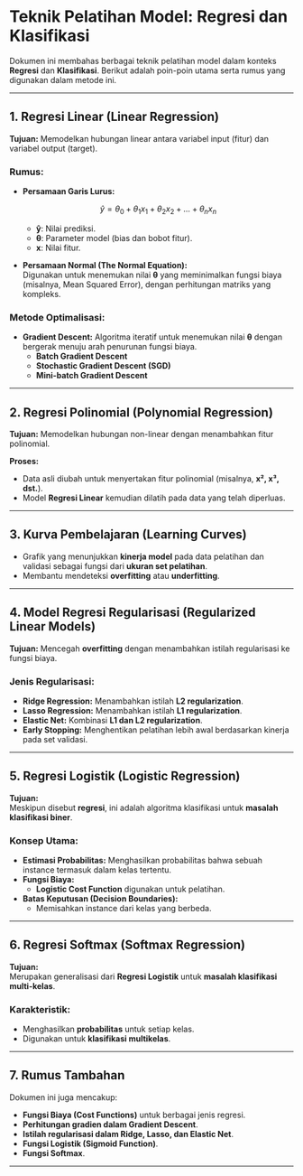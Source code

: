 # Teknik Pelatihan Model: Regresi dan Klasifikasi

Dokumen ini membahas berbagai teknik pelatihan model dalam konteks **Regresi** dan **Klasifikasi**. Berikut adalah poin-poin utama serta rumus yang digunakan dalam metode ini.

---

## 1. Regresi Linear (Linear Regression)
**Tujuan:** Memodelkan hubungan linear antara variabel input (fitur) dan variabel output (target).

### Rumus:
- **Persamaan Garis Lurus:**  
  
    $$
    \hat{y} = \theta_0 + \theta_1x_1 + \theta_2x_2 + ... + \theta_nx_n
    $$
  
  - **ŷ**: Nilai prediksi.
  - **θ**: Parameter model (bias dan bobot fitur).
  - **x**: Nilai fitur.

- **Persamaan Normal (The Normal Equation):**  
  Digunakan untuk menemukan nilai **θ** yang meminimalkan fungsi biaya (misalnya, Mean Squared Error), dengan perhitungan matriks yang kompleks.

### Metode Optimalisasi:
- **Gradient Descent:** Algoritma iteratif untuk menemukan nilai **θ** dengan bergerak menuju arah penurunan fungsi biaya.
  - **Batch Gradient Descent**
  - **Stochastic Gradient Descent (SGD)**
  - **Mini-batch Gradient Descent**

---

## 2. Regresi Polinomial (Polynomial Regression)
**Tujuan:** Memodelkan hubungan non-linear dengan menambahkan fitur polinomial.

**Proses:**
- Data asli diubah untuk menyertakan fitur polinomial (misalnya, **x², x³, dst.**).
- Model **Regresi Linear** kemudian dilatih pada data yang telah diperluas.

---

## 3. Kurva Pembelajaran (Learning Curves)
- Grafik yang menunjukkan **kinerja model** pada data pelatihan dan validasi sebagai fungsi dari **ukuran set pelatihan**.
- Membantu mendeteksi **overfitting** atau **underfitting**.

---

## 4. Model Regresi Regularisasi (Regularized Linear Models)
**Tujuan:** Mencegah **overfitting** dengan menambahkan istilah regularisasi ke fungsi biaya.

### Jenis Regularisasi:
- **Ridge Regression:** Menambahkan istilah **L2 regularization**.
- **Lasso Regression:** Menambahkan istilah **L1 regularization**.
- **Elastic Net:** Kombinasi **L1 dan L2 regularization**.
- **Early Stopping:** Menghentikan pelatihan lebih awal berdasarkan kinerja pada set validasi.

---

## 5. Regresi Logistik (Logistic Regression)
**Tujuan:**  
Meskipun disebut **regresi**, ini adalah algoritma klasifikasi untuk **masalah klasifikasi biner**.

### Konsep Utama:
- **Estimasi Probabilitas:** Menghasilkan probabilitas bahwa sebuah instance termasuk dalam kelas tertentu.
- **Fungsi Biaya:**  
  - **Logistic Cost Function** digunakan untuk pelatihan.
- **Batas Keputusan (Decision Boundaries):**  
  - Memisahkan instance dari kelas yang berbeda.

---

## 6. Regresi Softmax (Softmax Regression)
**Tujuan:**  
Merupakan generalisasi dari **Regresi Logistik** untuk **masalah klasifikasi multi-kelas**.

### Karakteristik:
- Menghasilkan **probabilitas** untuk setiap kelas.
- Digunakan untuk **klasifikasi multikelas**.

---

## 7. Rumus Tambahan
Dokumen ini juga mencakup:
- **Fungsi Biaya (Cost Functions)** untuk berbagai jenis regresi.
- **Perhitungan gradien dalam Gradient Descent**.
- **Istilah regularisasi dalam Ridge, Lasso, dan Elastic Net**.
- **Fungsi Logistik (Sigmoid Function)**.
- **Fungsi Softmax**.

---